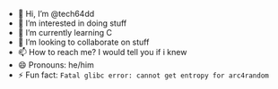 - 👋 Hi, I’m @tech64dd
- 👀 I’m interested in doing stuff
- 🌱 I’m currently learning C
- 💞️ I’m looking to collaborate on stuff
- 📫 How to reach me? I would tell you if i knew
- 😄 Pronouns: he/him
- ⚡ Fun fact: `Fatal glibc error: cannot get entropy for arc4random`

<!---
tech64dd/tech64dd is a ✨ special ✨ repository because its `README.md` (this file) appears on your GitHub profile.
You can click the Preview link to take a look at your changes.
--->
